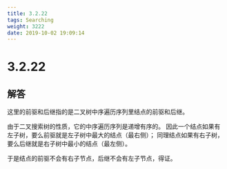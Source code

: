 ```yaml
---
title: 3.2.22
tags: Searching
weight: 3222
date: 2019-10-02 19:09:14
---
```


# 3.2.22


## 解答

这里的前驱和后继指的是二叉树中序遍历序列里结点的前驱和后继。

由于二叉搜索树的性质，它的中序遍历序列是递增有序的。
因此一个结点如果有左子树，要么前驱就是左子树中最大的结点（最右侧）；
同理结点如果有右子树，要么后继就是右子树中最小的结点（最左侧）。

于是结点的前驱不会有右子节点，后继不会有左子节点，得证。
